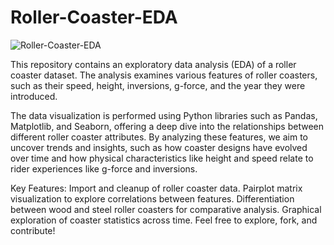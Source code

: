# Roller-Coaster-EDA
![Roller-Coaster-EDA](https://github.com/tanvirfau/Roller-Coaster-EDA-/blob/main/pairplot.png)


This repository contains an exploratory data analysis (EDA) of a roller coaster dataset. The analysis examines various features of roller coasters, such as their speed, height, inversions, g-force, and the year they were introduced.

The data visualization is performed using Python libraries such as Pandas, Matplotlib, and Seaborn, offering a deep dive into the relationships between different roller coaster attributes. By analyzing these features, we aim to uncover trends and insights, such as how coaster designs have evolved over time and how physical characteristics like height and speed relate to rider experiences like g-force and inversions.

Key Features:
Import and cleanup of roller coaster data.
Pairplot matrix visualization to explore correlations between features.
Differentiation between wood and steel roller coasters for comparative analysis.
Graphical exploration of coaster statistics across time.
Feel free to explore, fork, and contribute!

